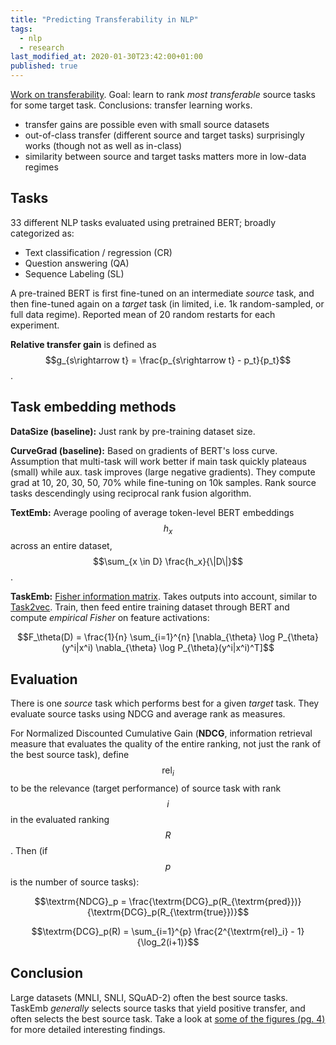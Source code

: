 ```yaml
---
title: "Predicting Transferability in NLP"
tags:
  - nlp
  - research
last_modified_at: 2020-01-30T23:42:00+01:00
published: true
---
```


[Work on transferability](https://arxiv.org/pdf/2005.00770.pdf).
Goal: learn to rank *most transferable* source tasks for some target task.
Conclusions: transfer learning works.

* transfer gains are possible even with small source datasets
* out-of-class transfer (different source and target tasks) surprisingly works
  (though not as well as in-class)
* similarity between source and target tasks matters more in low-data regimes


## Tasks

33 different NLP tasks evaluated using pretrained BERT; broadly categorized as:

* Text classification / regression (CR)
* Question answering (QA)
* Sequence Labeling (SL)

A pre-trained BERT is first fine-tuned on an intermediate *source* task, and
then fine-tuned again on a *target* task (in limited, i.e. 1k random-sampled, or
full data regime). Reported mean of 20 random restarts for each experiment.

**Relative transfer gain** is defined as
$$g_{s\rightarrow t} = \frac{p_{s\rightarrow t} - p_t}{p_t}$$.


## Task embedding methods

**DataSize (baseline):**
Just rank by pre-training dataset size.

**CurveGrad (baseline):**
Based on gradients of BERT's loss curve.
Assumption that multi-task will work better if main task quickly plateaus
(small) while aux. task improves (large negative gradients).
They compute grad at 10, 20, 30, 50, 70% while fine-tuning on 10k samples.
Rank source tasks descendingly using reciprocal rank fusion algorithm.

**TextEmb:**
Average pooling of average token-level BERT embeddings $$h_x$$ across an entire
dataset, $$\sum_{x \in D} \frac{h_x}{\|D\|}$$.

**TaskEmb:**
[Fisher information matrix](https://en.wikipedia.org/wiki/Fisher_information).
Takes outputs into account, similar to [Task2vec](https://openaccess.thecvf.com/content_ICCV_2019/papers/Achille_Task2Vec_Task_Embedding_for_Meta-Learning_ICCV_2019_paper.pdf).
Train, then feed entire training dataset through BERT and compute *empirical
Fisher* on feature activations:

$$F_\theta(D) = \frac{1}{n} \sum_{i=1}^{n} [\nabla_{\theta} \log P_{\theta}(y^i|x^i) \nabla_{\theta} \log P_{\theta}(y^i|x^i)^T]$$


## Evaluation

There is one *source* task which performs best for a given *target* task.
They evaluate source tasks using NDCG and average rank as measures.

For Normalized Discounted Cumulative Gain (**NDCG**, information retrieval
measure that evaluates the quality of the entire ranking, not just the rank of
the best source task), define $$\textrm{rel}_i$$ to be the relevance
(target performance) of source task with rank $$i$$ in the evaluated ranking
$$R$$. Then (if $$p$$ is the number of source tasks):

$$\textrm{NDCG}_p = \frac{\textrm{DCG}_p(R_{\textrm{pred}})}{\textrm{DCG}_p(R_{\textrm{true}})}$$

$$\textrm{DCG}_p(R) = \sum_{i=1}^{p} \frac{2^{\textrm{rel}_i} - 1}{\log_2(i+1)}$$


## Conclusion

Large datasets (MNLI, SNLI, SQuAD-2) often the best source tasks.
TaskEmb *generally* selects source tasks that yield positive transfer, and often
selects the best source task.
Take a look at
[some of the figures (pg. 4)](https://arxiv.org/pdf/2005.00770.pdf)
for more detailed interesting findings.

